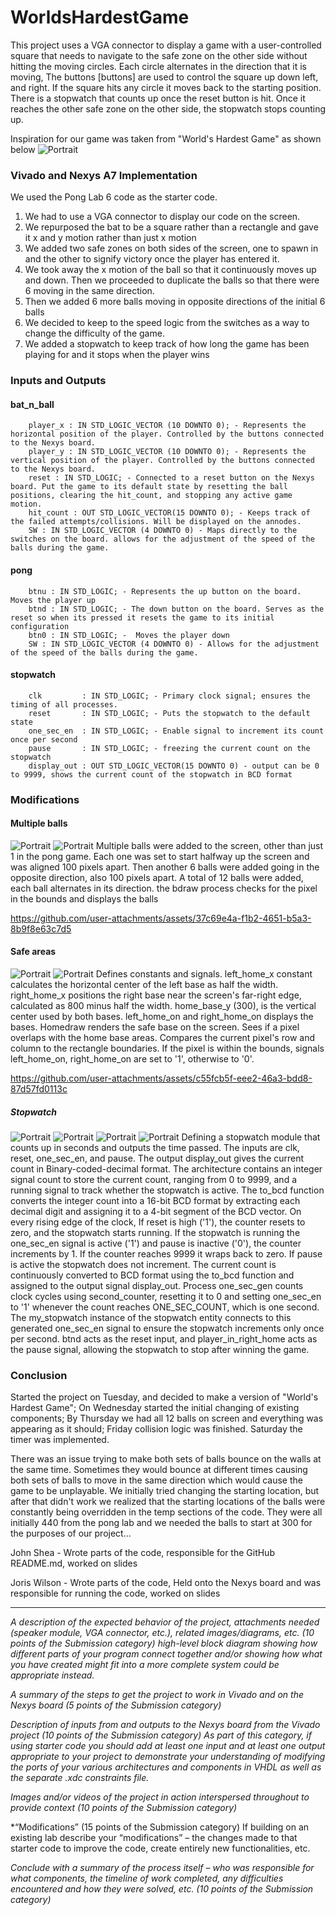 # WorldsHardestGame

This project uses a VGA connector to display a game with a user-controlled square that needs to navigate to the safe zone on the other side without hitting the moving circles. Each circle alternates in the direction that it is moving, The buttons [buttons] are used to control the square up down left, and right. If the square hits any circle it moves back to the starting position. There is a stopwatch that counts up once the reset button is hit. Once it reaches the other safe zone on the other side, the stopwatch stops counting up. 

Inspiration for our game was taken from "World's Hardest Game" as shown below
![Portrait](PicsandVids/World'sHardestGame.png)


### Vivado and Nexys A7 Implementation
We used the Pong Lab 6 code as the starter code.
1. We had to use a VGA connector to display our code on the screen. 
2. We repurposed the bat to be a square rather than a rectangle and gave it x and y motion rather than just x motion
3. We added two safe zones on both sides of the screen, one to spawn in and the other to signify victory once the player has entered it. 
4. We took away the x motion of the ball so that it continuously moves up and down. Then we proceeded to duplicate the balls so that there were 6 moving in the same direction.
5. Then we added 6 more balls moving in opposite directions of the initial 6 balls
6. We decided to keep to the speed logic from the switches as a way to change the difficulty of the game.
7. We added a stopwatch to keep track of how long the game has been playing for and it stops when the player wins


### Inputs and Outputs
#### bat_n_ball
        player_x : IN STD_LOGIC_VECTOR (10 DOWNTO 0); - Represents the horizontal position of the player. Controlled by the buttons connected to the Nexys board.
        player_y : IN STD_LOGIC_VECTOR (10 DOWNTO 0); - Represents the vertical position of the player. Controlled by the buttons connected to the Nexys board.
        reset : IN STD_LOGIC; - Connected to a reset button on the Nexys board. Put the game to its default state by resetting the ball positions, clearing the hit_count, and stopping any active game motion.
        hit_count : OUT STD_LOGIC_VECTOR(15 DOWNTO 0); - Keeps track of the failed attempts/collisions. Will be displayed on the annodes.
        SW : IN STD_LOGIC_VECTOR (4 DOWNTO 0) - Maps directly to the switches on the board. allows for the adjustment of the speed of the balls during the game.
#### pong
        btnu : IN STD_LOGIC; - Represents the up button on the board. Moves the player up
        btnd : IN STD_LOGIC; - The down button on the board. Serves as the reset so when its pressed it resets the game to its initial configuration
        btn0 : IN STD_LOGIC; -  Moves the player down
        SW : IN STD_LOGIC_VECTOR (4 DOWNTO 0) - Allows for the adjustment of the speed of the balls during the game.
#### stopwatch
        clk         : IN STD_LOGIC; - Primary clock signal; ensures the timing of all processes.      
        reset       : IN STD_LOGIC; - Puts the stopwatch to the default state
        one_sec_en  : IN STD_LOGIC; - Enable signal to increment its count once per second
        pause       : IN STD_LOGIC; - freezing the current count on the stopwatch
        display_out : OUT STD_LOGIC_VECTOR(15 DOWNTO 0) - output can be 0 to 9999, shows the current count of the stopwatch in BCD format

        

### Modifications
#### Multiple balls
![Portrait](PicsandVids/MultipleBalls.png)
![Portrait](PicsandVids/bdraw.png)
Multiple balls were added to the screen, other than just 1 in the pong game. Each one was set to start halfway up the screen and was aligned 100 pixels apart. Then another 6 balls were added going in the opposite direction, also 100 pixels apart. A total of 12 balls were added, each ball alternates in its direction. the bdraw process checks for the pixel in the bounds and displays the balls

https://github.com/user-attachments/assets/37c69e4a-f1b2-4651-b5a3-8b9f8e63c7d5

#### Safe areas
![Portrait](PicsandVids/HomeBase1.png)
![Portrait](PicsandVids/HomeBase2.png)
Defines constants and signals. left_home_x constant calculates the horizontal center of the left base as half the width. right_home_x positions the right base near the screen's far-right edge, calculated as 800 minus half the width. home_base_y (300), is the vertical center used by both bases. left_home_on and right_home_on displays the bases.
Homedraw renders the safe base on the screen. Sees if a pixel overlaps with the home base areas. Compares the current pixel's row and column to the rectangle boundaries. If the pixel is within the bounds, signals left_home_on, right_home_on are set to '1', otherwise to '0'.

https://github.com/user-attachments/assets/c55fcb5f-eee2-46a3-bdd8-87d57fd0113c

##### Stopwatch
![Portrait](PicsandVids/stopwatch1.png)
![Portrait](PicsandVids/stopwatch2.png)
![Portrait](PicsandVids/stopwatch3.png)
![Portrait](PicsandVids/stopwatch4.png)
Defining a stopwatch module that counts up in seconds and outputs the time passed. The inputs are clk, reset, one_sec_en, and pause. The output display_out gives the current count in Binary-coded-decimal format.
The architecture contains an integer signal count to store the current count, ranging from 0 to 9999, and a running signal to track whether the stopwatch is active. The to_bcd function converts the integer count into a 16-bit BCD format by extracting each decimal digit and assigning it to a 4-bit segment of the BCD vector. On every rising edge of the clock, If reset is high ('1'), the counter resets to zero, and the stopwatch starts running.
If the stopwatch is running the one_sec_en signal is active ('1') and pause is inactive ('0'), the counter increments by 1. If the counter reaches 9999 it wraps back to zero. If pause is active the stopwatch does not increment. The current count is continuously converted to BCD format using the to_bcd function and assigned to the output signal display_out. Process one_sec_gen counts clock cycles using second_counter, resetting it to 0 and setting one_sec_en to '1' whenever the count reaches ONE_SEC_COUNT, which is one second. The my_stopwatch instance of the stopwatch entity connects to this generated one_sec_en signal to ensure the stopwatch increments only once per second. btnd acts as the reset input, and player_in_right_home acts as the pause signal, allowing the stopwatch to stop after winning the game.

   
### Conclusion
Started the project on Tuesday, and decided to make a version of "World's Hardest Game"; On Wednesday started the initial changing of existing components; By Thursday  we had all 12 balls on screen and everything was appearing as it should; Friday collision logic was finished. Saturday the timer was implemented.

There was an issue trying to make both sets of balls bounce on the walls at the same time. Sometimes they would bounce at different times causing both sets of balls to move in the same direction which would cause the game to be unplayable. We initially tried changing the starting location, but after that didn't work we realized that the starting locations of the balls were constantly being overridden in the temp sections of the code. They were all initially 440 from the pong lab and we needed the balls to start at 300 for the purposes of our project... 

John Shea - Wrote parts of the code, responsible for the GitHub README.md, worked on slides

Joris Wilson - Wrote parts of the code, Held onto the Nexys board and was responsible for running the code, worked on slides

---------

*A description of the expected behavior of the project, attachments needed (speaker module, VGA connector, etc.), related images/diagrams, etc. (10 points of the Submission category)
high-level block diagram showing how different parts of your program connect together and/or showing how what you have created might fit into a more complete system could be appropriate instead.*

*A summary of the steps to get the project to work in Vivado and on the Nexys board (5 points of the Submission category)*

*Description of inputs from and outputs to the Nexys board from the Vivado project (10 points of the Submission category)
As part of this category, if using starter code you should add at least one input and at least one output appropriate to your project to demonstrate your understanding of modifying the ports of your various architectures and components in VHDL as well as the separate .xdc constraints file.*

*Images and/or videos of the project in action interspersed throughout to provide context (10 points of the Submission category)*

*“Modifications” (15 points of the Submission category)
If building on an existing lab describe your “modifications” – the changes made to that starter code to improve the code, create entirely new functionalities, etc.

*Conclude with a summary of the process itself – who was responsible for what components, the timeline of work completed, any difficulties encountered and how they were solved, etc. (10 points of the Submission category)*
